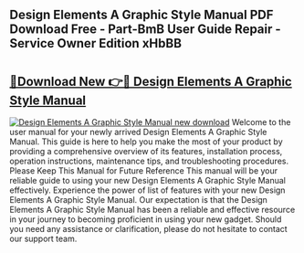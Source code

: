 ## Design Elements A Graphic Style Manual PDF Download Free - Part-BmB User Guide Repair - Service Owner Edition xHbBB

# <h2><a href="http://bc16763.oget.top/?id=Design+Elements+A+Graphic+Style+Manual">🔗Download New 👉🔴 Design Elements A Graphic Style Manual</a></h2>

[![Design Elements A Graphic Style Manual new download](https://i.imgur.com/5g1atiW.png)](http://bc16763.oget.top/?id=Design+Elements+A+Graphic+Style+Manual)
Welcome to the user manual for your newly arrived Design Elements A Graphic Style Manual. This guide is here to help you make the most of your product by providing a comprehensive overview of its features, installation process, operation instructions, maintenance tips, and troubleshooting procedures. Please Keep This Manual for Future Reference This manual will be your reliable guide to using your new Design Elements A Graphic Style Manual effectively. Experience the power of list of features with your new Design Elements A Graphic Style Manual. Our expectation is that the Design Elements A Graphic Style Manual has been a reliable and effective resource in your journey to becoming proficient in using your new gadget. Should you need any assistance or clarification, please do not hesitate to contact our support team.
